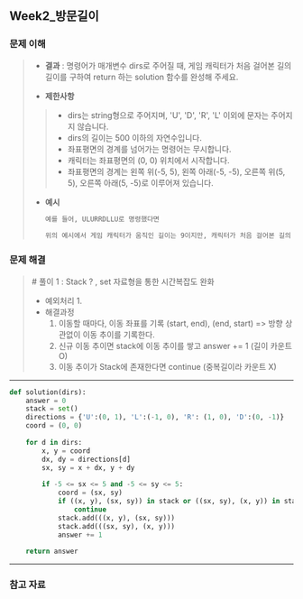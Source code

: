 ## Week2_방문길이



### 문제 이해

> - **결과**
>   : 명령어가 매개변수 dirs로 주어질 때, 게임 캐릭터가 처음 걸어본 길의 길이를 구하여 return 하는 solution 함수를 완성해 주세요.
>
> - **제한사항**
>   
> > - dirs는 string형으로 주어지며, 'U', 'D', 'R', 'L' 이외에 문자는 주어지지 않습니다.
>   > - dirs의 길이는 500 이하의 자연수입니다.
>   > - 좌표평면의 경계를 넘어가는 명령어는 무시합니다.
>   > - 캐릭터는 좌표평면의 (0, 0) 위치에서 시작합니다. 
>   > - 좌표평면의 경계는 왼쪽 위(-5, 5), 왼쪽 아래(-5, -5), 오른쪽 위(5, 5), 오른쪽 아래(5, -5)로 이루어져 있습니다.
>
> - **예시**
>
>   ```markdown
>   예를 들어, ULURRDLLU로 명령했다면
>   
>   위의 예시에서 게임 캐릭터가 움직인 길이는 9이지만, 캐릭터가 처음 걸어본 길의 길이는 7이 됩니다. (8, 9번 명령어에서 움직인 길은 2, 3번 명령어에서 이미 거쳐 간 길입니다)
>   ```
>



### 문제 해결

> \# 풀이 1 : Stack ? , set 자료형을 통한 시간복잡도 완화
>
> - 예외처리
>   1. 
> - 해결과정
>   1. 이동할 때마다, 이동 좌표를 기록 
>      (start, end), (end, start) => 방향 상관없이 이동 추이를 기록한다.
>   2. 신규 이동 추이면 stack에 이동 추이를 쌓고 answer += 1 (길이 카운트 O)
>   3. 이동 추이가 Stack에 존재한다면 continue (중복길이라 카운트 X)

---

```python
def solution(dirs):
    answer = 0
    stack = set()
    directions = {'U':(0, 1), 'L':(-1, 0), 'R': (1, 0), 'D':(0, -1)}
    coord = (0, 0)
    
    for d in dirs:
        x, y = coord
        dx, dy = directions[d]
        sx, sy = x + dx, y + dy
        
        if -5 <= sx <= 5 and -5 <= sy <= 5:
            coord = (sx, sy)
            if ((x, y), (sx, sy)) in stack or ((sx, sy), (x, y)) in stack:
                continue
            stack.add(((x, y), (sx, sy)))
            stack.add(((sx, sy), (x, y)))
            answer += 1
            
    return answer
```

---



### 참고 자료

